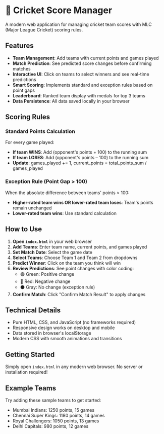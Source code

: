 # 🏏 Cricket Score Manager

A modern web application for managing cricket team scores with MLC (Major League Cricket) scoring rules.

## Features

- **Team Management**: Add teams with current points and games played
- **Match Prediction**: See predicted score changes before confirming matches
- **Interactive UI**: Click on teams to select winners and see real-time predictions
- **Smart Scoring**: Implements standard and exception rules based on point gaps
- **Leaderboard**: Ranked team display with medals for top 3 teams
- **Data Persistence**: All data saved locally in your browser

## Scoring Rules

### Standard Points Calculation

For every game played:
- **If team WINS**: Add (opponent's points + 100) to the running sum
- **If team LOSES**: Add (opponent's points – 100) to the running sum
- **Update**: games_played += 1, current_points = total_points_sum / games_played

### Exception Rule (Point Gap > 100)

When the absolute difference between teams' points > 100:
- **Higher-rated team wins OR lower-rated team loses**: Team's points remain unchanged
- **Lower-rated team wins**: Use standard calculation

## How to Use

1. **Open `index.html`** in your web browser
2. **Add Teams**: Enter team name, current points, and games played
3. **Set Match Date**: Select the game date
4. **Select Teams**: Choose Team 1 and Team 2 from dropdowns
5. **Predict Winner**: Click on the team you think will win
6. **Review Predictions**: See point changes with color coding:
   - 🟢 Green: Positive change
   - 🔴 Red: Negative change
   - ⚫ Gray: No change (exception rule)
7. **Confirm Match**: Click "Confirm Match Result" to apply changes

## Technical Details

- Pure HTML, CSS, and JavaScript (no frameworks required)
- Responsive design works on desktop and mobile
- Data stored in browser's localStorage
- Modern CSS with smooth animations and transitions

## Getting Started

Simply open `index.html` in any modern web browser. No server or installation required!

## Example Teams

Try adding these sample teams to get started:
- Mumbai Indians: 1250 points, 15 games
- Chennai Super Kings: 1180 points, 14 games
- Royal Challengers: 1050 points, 13 games
- Delhi Capitals: 980 points, 12 games 